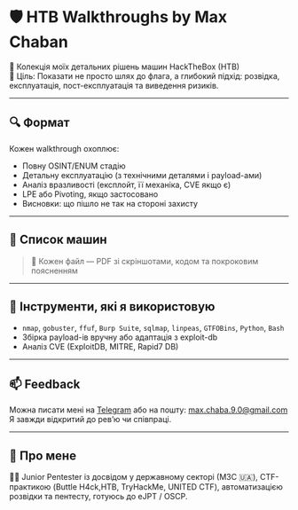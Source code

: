 # 🛡️ HTB Walkthroughs by Max Chaban

📂 Колекція моїх детальних рішень машин HackTheBox (HTB)  
🎯 Ціль: Показати не просто шлях до флага, а глибокий підхід: розвідка, експлуатація, пост-експлуатація та виведення ризиків.

---

## 🔍 Формат
Кожен walkthrough охоплює:
- Повну OSINT/ENUM стадію
- Детальну експлуатацію (з технічними деталями і payload-ами)
- Аналіз вразливості (експлойт, її механіка, CVE якщо є)
- LPE або Pivoting, якщо застосовано
- Висновки: що пішло не так на стороні захисту

---

## 📄 Список машин


> 📌 Кожен файл — PDF зі скріншотами, кодом та покроковим поясненням

---

## 🧰 Інструменти, які я використовую

- `nmap`, `gobuster`, `ffuf`, `Burp Suite`, `sqlmap`, `linpeas`, `GTFOBins`, `Python`, `Bash`
- Збірка payload-ів вручну або адаптація з exploit-db
- Аналіз CVE (ExploitDB, MITRE, Rapid7 DB)

---

## 📫 Feedback

Можна писати мені на [Telegram](https://t.me/L0X0D0N7A) або на пошту: [max.chaba.9.0@gmail.com](mailto:max.chaba.9.0@gmail.com)  
Я завжди відкритий до рев’ю чи співпраці.

---

## 📌 Про мене

👨‍💻 Junior Pentester із досвідом у державному секторі (МЗС 🇺🇦), CTF-практикою (Buttle H4ck,HTB, TryHackMe, UNITED CTF), автоматизацією розвідки та пентесту, готуюсь до eJPT / OSCP.

